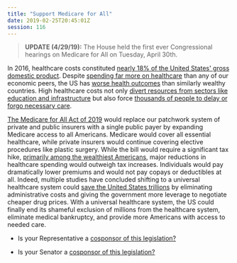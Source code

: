 ```yaml
---
title: "Support Medicare for All"
date: 2019-02-25T20:45:01Z
session: 116
---
```

>**UPDATE (4/29/19):** The House held the first ever Congressional hearings on Medicare for All on Tuesday, April 30th. 

In 2016, healthcare costs constituted [nearly 18% of the United States' gross domestic product](https://money.cnn.com/2018/01/30/news/economy/health-care-costs-eating-the-economy/index.html). Despite [spending far more on healthcare](https://jamanetwork.com/journals/jama/article-abstract/2674671?redirect=true) than any of our economic peers, the US has [worse health outcomes](https://news.harvard.edu/gazette/story/2018/03/u-s-pays-more-for-health-care-with-worse-population-health-outcomes/) than similarly wealthy countries. High healthcare costs not only [divert resources from sectors like education and infrastructure](https://www.healthcarefinancenews.com/news/healthcare-spending-us-sends-damaging-ripple-effect-across-other-major-sectors-households) but also force [thousands of people to delay or forgo necessary care](https://www.cnbc.com/2018/11/29/over-half-of-americans-delay-health-care-becasue-they-cant-afford-it.html). 

[The Medicare for All Act of 2019](https://www.vox.com/policy-and-politics/2019/2/5/18209945/medicare-for-all-bernie-sanders-kamala-harris-cory-booker-single-payer) would replace our patchwork system of private and public insurers with a single public payer by expanding Medicare access to all Americans. Medicare would cover all essential healthcare, while private insurers would continue covering elective procedures like plastic surgery. While the bill would require a significant tax hike, [primarily among the wealthiest Americans](https://www.vox.com/2018/12/13/18103087/medicare-for-all-single-payer-democrats-sanders-jayapal), major reductions in healthcare spending would outweigh tax increases. Individuals would pay dramatically lower premiums and would not pay copays or deductibles at all. Indeed, multiple studies have concluded shifting to a universal healthcare system could [save the United States trillions](https://www.theguardian.com/commentisfree/2018/dec/11/universal-healthcare-could-save-america-trillions-whats-holding-us-back) by eliminating administrative costs and giving the government more leverage to negotiate cheaper drug prices. With a universal healthcare system, the US could finally end its shameful exclusion of millions from the healthcare system, eliminate medical bankruptcy, and provide more Americans with access to needed care. 

- Is your Representative a [cosponsor of this legislation?](https://www.congress.gov/bill/116th-congress/house-bill/1384/cosponsors)

- Is your Senator a [cosponsor of this legislation?](https://www.congress.gov/bill/116th-congress/senate-bill/1129/cosponsors)
